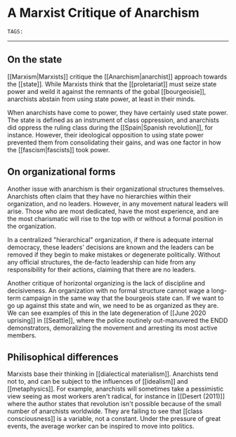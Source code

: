 # A Marxist Critique of Anarchism 
`TAGS:`  

---
## On the state
[[Marxism|Marxists]] critique the [[Anarchism|anarchist]] approach towards the [[state]]. While Marxists think that the [[proletariat]] must seize state power and weild it against the remnants of the gobal [[bourgeoisie]], anarchists abstain from using state power, at least in their minds. 

When anarchists have come to power, they have certainly used state power. The state is defined as an instrument of class oppression, and anarchists did oppress the ruling class during the [[Spain|Spanish revolution]], for instance. However, their ideological opposition to using state power prevented them from consolidating their gains, and was one factor in how the [[fascism|fascists]] took power. 

## On organizational forms
Another issue with anarchism is their organizational structures themselves. Anarchists often claim that they have no hierarchies within their organization, and no leaders. However, in any movement natural leaders will arise. Those who are most dedicated, have the most experience, and are the most charismatic will rise to the top with or without a formal position in the organization.

In a centralized "hierarchical" organization, if there is adequate internal democracy, these leaders' decisions are known and the leaders can be removed if they begin to make mistakes or degenerate politically. Without any official structures, the de-facto leadership can hide from any responsibility for their actions, claiming that there are no leaders. 

Another critique of horizontal organizing is the lack of discipline and decisiveness. An organization with no formal structure cannot wage a long-term campaign in the same way that the bourgeois state can. If we want to go up against this state and win, we need to be as organized as they are. We can see examples of this in the late degeneration of [[June 2020 uprising]] in [[Seattle]], where the police routinely out-manuvered the ENDD demonstrators, demoralizing the movement and arresting its most active members. 

## Philisophical differences
Marxists base their thinking in [[dialectical materialism]]. Anarchists tend not to, and can be subject to the influences of [[idealism]] and [[metaphysics]]. For example, anarchists will sometimes take a pessimistic view seeing as most workers aren't radical, for instance in [[Desert (2011)]] where the author states that revolution isn't possible because of the small number of anarchists worldwide. They are failing to see that [[class consciousness]] is a variable, not a constant. Under the pressure of great events, the average worker can be inspired to move into politics. 